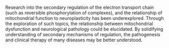 Research into the secondary regulation of the electron transport chain (such as reversible phosphorylation of complexes), and the relationship of mitochondrial function to neuroplasticity has been underexplored. Through the exploration of such topics, the relationship between mitochondrial dysfunction and neurological pathology could be elucidated. By solidifying understanding of secondary mechanisms of regulation, the pathogenesis and clinical therapy of many diseases may be better understood.